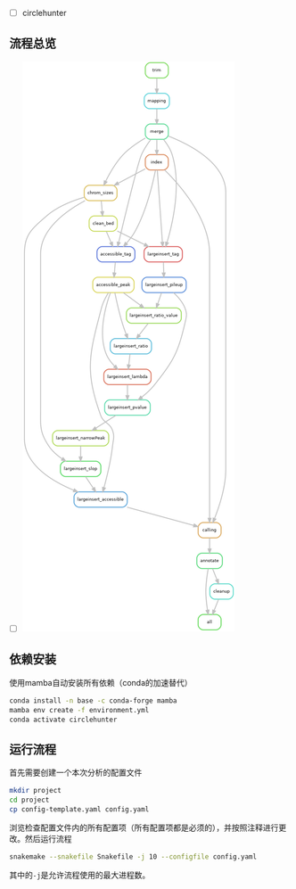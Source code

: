 * [ ] circlehunter

## 流程总览

* [ ] ![images/rulegraph.png](images/rulegraph.png)

## 依赖安装

使用mamba自动安装所有依赖（conda的加速替代）

```bash
conda install -n base -c conda-forge mamba
mamba env create -f environment.yml
conda activate circlehunter
```

## 运行流程

首先需要创建一个本次分析的配置文件

```bash
mkdir project
cd project
cp config-template.yaml config.yaml
```

浏览检查配置文件内的所有配置项（所有配置项都是必须的），并按照注释进行更改。然后运行流程

```bash
snakemake --snakefile Snakefile -j 10 --configfile config.yaml
```

其中的`-j`是允许流程使用的最大进程数。
